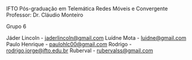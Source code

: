 IFTO
Pós-graduação em Telemática
Redes Móveis e Convergente
Professor: Dr. Cláudio Monteiro

Grupo 6 

Jáder Lincoln - jaderlincoln@gmail.com
Luídne Mota - luidne@gmail.com
Paulo Henrique - paulohlc00@gmail.com
Rodrigo - rodrigo.jorge@ifto.edu.br
Ruberval - rubervalss@gmail.com